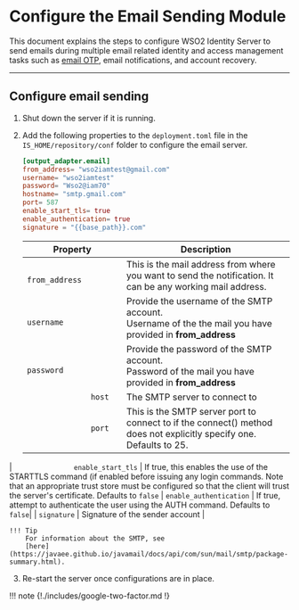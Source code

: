 # Configure the Email Sending Module

This document explains the steps to configure WSO2 Identity Server to send emails during multiple email related identity and access management tasks such as [email OTP]({{base_path}}/guides/mfa/2fa-email-otp/), email notifications, and account recovery.

----

## Configure email sending

1.  Shut down the server if it is running.
2.  Add the following properties to the `deployment.toml` file in the `IS_HOME/repository/conf` folder to configure the email server.

    ```toml
    [output_adapter.email]
    from_address= "wso2iamtest@gmail.com"
    username= "wso2iamtest"
    password= "Wso2@iam70"
    hostname= "smtp.gmail.com"
    port= 587
    enable_start_tls= true
    enable_authentication= true
    signature = "{{base_path}}.com"
    ```
    
    |                    Property                       |                Description                     |
    |---------------------------------------------------|------------------------------------------------|
    | `               from_address                `     | This is the mail address from where you want to send the notification. It can be any working mail address. |
    | `               username                    `     | Provide the username of the SMTP account. <br/> Username of the the mail you have provided in **from_address**    |
    | `               password                        ` | Provide the password of the SMTP account. <br/> Password of the mail you have provided in **from_address**     |
    | `               host                        ` | The SMTP server to connect to |
    | `               port                         `|This is the SMTP server port to connect to if the connect() method does not explicitly specify one. Defaults to 25. |
   | `               enable_start_tls`            | If true, this enables the use of the STARTTLS command (if enabled before issuing any login commands. Note that an appropriate trust store must be configured so that the client will trust the server's certificate. Defaults to `false`
   | `enable_authentication`                      | If true, attempt to authenticate the user using the AUTH command. Defaults to `false`|
   | `signature`                                   | Signature of the sender account |
    
    !!! Tip 
        For information about the SMTP, see
        [here](https://javaee.github.io/javamail/docs/api/com/sun/mail/smtp/package-summary.html).
        
3. Re-start the server once configurations are in place.

!!! note 
    {!./includes/google-two-factor.md !}
    